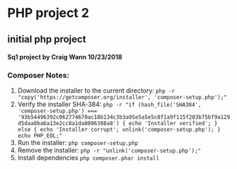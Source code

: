 # PHP project 2
## initial php project
#### Sq1 project by Craig Wann 10/23/2018

### Composer Notes:
1. Download the installer to the current directory:  `php -r "copy('https://getcomposer.org/installer', 'composer-setup.php');"`
1. Verify the installer SHA-384:  `php -r "if (hash_file('SHA384', 'composer-setup.php') === '93b54496392c062774670ac18b134c3b3a95e5a5e5c8f1a9f115f203b75bf9a129d5daa8ba6a13e2cc8a1da0806388a8') { echo 'Installer verified'; } else { echo 'Installer corrupt'; unlink('composer-setup.php'); } echo PHP_EOL;"`
1. Run the installer: `php composer-setup.php`
1. Remove the installer: `php -r "unlink('composer-setup.php');"`
1. Install dependencies `php composer.phar install`
